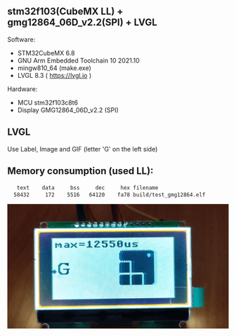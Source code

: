 ## stm32f103(CubeMX LL) + gmg12864_06D_v2.2(SPI) + LVGL 

Software:
- STM32CubeMX 6.8
- GNU Arm Embedded Toolchain 10 2021.10
- mingw810_64 (make.exe)
- LVGL 8.3 ( https://lvgl.io )

Hardware:
- MCU stm32f103c8t6
- Display GMG12864_06D_v2.2 (SPI)

## LVGL

Use Label, Image and GIF (letter 'G' on the left side)

## Memory consumption (used LL):
```
   text    data     bss     dec     hex filename
  58432     172    5516   64120    fa78 build/test_gmg12864.elf
```

![img](images/result.gif)
